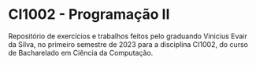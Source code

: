 # CI1002 - Programação II

Repositório de exercícios e trabalhos feitos pelo graduando Vinicius Evair da
Silva, no primeiro semestre de 2023 para a disciplina CI1002, do curso de
Bacharelado em Ciência da Computação.
